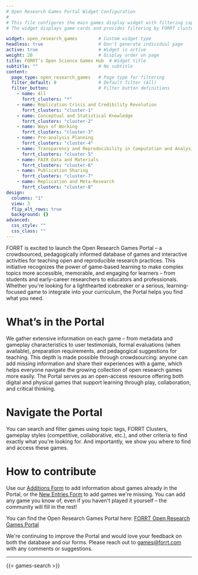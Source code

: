 ```yaml
---
# Open Research Games Portal Widget Configuration
# 
# This file configures the main games display widget with filtering capabilities
# The widget displays game cards and provides filtering by FORRT clusters

widget: open_research_games        # Custom widget type
headless: true                     # Don't generate individual page
active: true                       # Widget is active
weight: 20                         # Display order on page
title: FORRT’s Open Science Games Hub  # Widget title
subtitle: ""                       # No subtitle
content:
  page_type: open_research_games   # Page type for filtering
  filter_default: 0                # Default filter (All)
  filter_button:                   # Filter button definitions
    - name: All
      forrt_clusters: "*"
    - name: Replication Crisis and Credibility Revolution
      forrt_clusters: "cluster-1"
    - name: Conceptual and Statistical Knowledge
      forrt_clusters: "cluster-2"
    - name: Ways of Working
      forrt_clusters: "cluster-3"
    - name: Pre-analysis Planning
      forrt_clusters: "cluster-4"
    - name: Transparency and Reproducibility in Computation and Analysis
      forrt_clusters: "cluster-5"
    - name: FAIR Data and Materials
      forrt_clusters: "cluster-6"
    - name: Publication Sharing
      forrt_clusters: "cluster-7"
    - name: Replication and Meta-Research
      forrt_clusters: "cluster-8"
design:
  columns: "1"
  view: 3
  flip_alt_rows: true
  background: {}
advanced:
  css_style: ""
  css_class: ""
---
```


FORRT is excited to launch the Open Research Games Portal – a crowdsourced, pedagogically informed database of games and interactive activities for teaching open and reproducible research practices. This initiative recognizes the power of game-based learning to make complex topics more accessible, memorable, and engaging for learners – from students and early-career researchers to educators and professionals. Whether you're looking for a lighthearted icebreaker or a serious, learning-focused game to integrate into your curriculum, the Portal helps you find what you need.

# What’s in the Portal

We gather extensive information on each game – from metadata and gameplay characteristics to user testimonials, formal evaluations (when available), preparation requirements, and pedagogical suggestions for teaching. This depth is made possible through crowdsourcing: anyone can add missing information and share their experiences with a game, which helps everyone navigate the growing collection of open research games more easily. The Portal serves as an open-access resource offering both digital and physical games that support learning through play, collaboration, and critical thinking.

# Navigate the Portal

You can search and filter games using topic tags, FORRT Clusters, gameplay styles (competitive, collaborative, etc.), and other criteria to find exactly what you're looking for. And importantly, we show you where to find and access these games.

# How to contribute

Use our [Additions Form](https://forms.gle/MSBWR87GchDo8fED7) to add information about games already in the Portal, or the [New Entries Form](https://forms.gle/PXYBrRhXGiZyi8M99) to add games we're missing. You can add any game you know of, even if you haven't played it yourself – the community will fill in the rest!

You can find the Open Research Games Portal here: [FORRT Open Research Games Portal](https://forrtapps.shinyapps.io/open-research-games-portal/)

We're continuing to improve the Portal and would love your feedback on both the database and our forms. Please reach out to [games@forrt.com](games@forrt.com) with any comments or suggestions.

---

{{< games-search >}}
